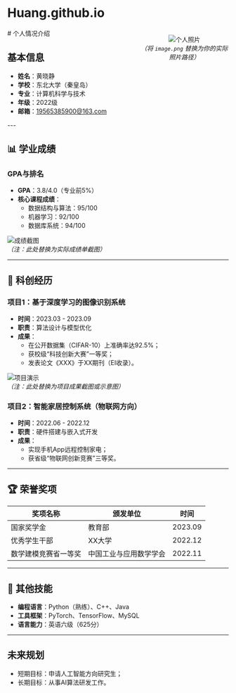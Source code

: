 # Huang.github.io
<div style="display: flex;">
<div style="flex: 60%;">
# 个人情况介绍

## 基本信息
- **姓名**：黄晓静  
- **学校**：东北大学（秦皇岛）
- **专业**：计算机科学与技术  
- **年级**：2022级 
- **邮箱**：19565385900@163.com
</div>
<div style="flex: 40%; text-align: center;">

![个人照片](image.png)  
*（将 `image.png` 替换为你的实际照片路径）*

</div>
</div>
---

## 📊 学业成绩
### GPA与排名
- **GPA**：3.8/4.0（专业前5%）  
- **核心课程成绩**：  
  - 数据结构与算法：95/100  
  - 机器学习：92/100  
  - 数据库系统：94/100  

![成绩截图](grades.png)  
*（注：此处替换为实际成绩单截图）*

---

## 🔬 科创经历
### 项目1：基于深度学习的图像识别系统
- **时间**：2023.03 - 2023.09  
- **职责**：算法设计与模型优化  
- **成果**：  
  - 在公开数据集（CIFAR-10）上准确率达92.5%；  
  - 获校级“科技创新大赛”一等奖；  
  - 发表论文《XXX》于XX期刊（EI收录）。  

![项目演示](project1_demo.png)  
*（注：此处替换为项目成果截图或示意图）*

### 项目2：智能家居控制系统（物联网方向）
- **时间**：2022.06 - 2022.12  
- **职责**：硬件搭建与嵌入式开发  
- **成果**：  
  - 实现手机App远程控制家电；  
  - 获省级“物联网创新竞赛”三等奖。  

---

## 🏆 荣誉奖项
| 奖项名称         | 颁发单位       | 时间     |
|------------------|----------------|----------|
| 国家奖学金       | 教育部         | 2023.09  |
| 优秀学生干部     | XX大学         | 2022.12  |
| 数学建模竞赛省一等奖 | 中国工业与应用数学学会 | 2022.11 |

---

## 📌 其他技能
- **编程语言**：Python（熟练）、C++、Java  
- **工具框架**：PyTorch、TensorFlow、MySQL  
- **语言能力**：英语六级（625分）  

---

## 未来规划
- 短期目标：申请人工智能方向研究生；  
- 长期目标：从事AI算法研发工作。
